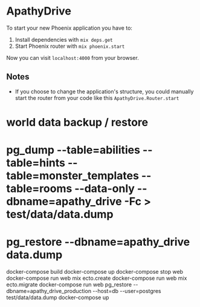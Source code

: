 # ApathyDrive

To start your new Phoenix application you have to:

1. Install dependencies with `mix deps.get`
2. Start Phoenix router with `mix phoenix.start`

Now you can visit `localhost:4000` from your browser.


## Notes

* If you choose to change the application's structure, you could manually start the router from your code like this `ApathyDrive.Router.start`

# world data backup / restore
# pg_dump --table=abilities --table=hints --table=monster_templates --table=rooms --data-only --dbname=apathy_drive -Fc > test/data/data.dump
# pg_restore --dbname=apathy_drive data.dump



docker-compose build
docker-compose up
docker-compose stop web
docker-compose run web mix ecto.create
docker-compose run web mix ecto.migrate
docker-compose run web pg_restore --dbname=apathy_drive_production --host=db --user=postgres test/data/data.dump
docker-compose up
